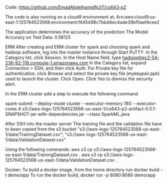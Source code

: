 Code: 
https://github.com/EmadAbdelhamidNJIT/cs643-p2 

The code is also running on a cloud9 environment at;
Arn:aws:cloud9:us-east-1:125764523568:environment:f445498c7bbd4ec4ade39bf0aaf4cee2 

The application determines the accuracy of the prediction 
The Model Accuracy on Test Data: 0.58125

ERM
After creating and ERM cluster for spark and choosing spark and hadoop software, log into the master instance through
Start PuTTY.
In the Category list, click Session.
In the Host Name field, type hadoop@ec2-54-236-62-118.compute-1.amazonaws.com
In the Category list, expand Connection > SSH, and then click Auth.
For Private key file for authentication, click Browse and select the private key file (mykeypair.ppk) used to launch the cluster.
Click Open.
Click Yes to dismiss the security alert.

In the ERM cluster add a step to execute the following command

spark-submit --deploy-mode cluster --executor-memory 18G --executor-cores 4 s3://aws-logs-125764523568-us-east-1/cs643-p2-artifact-0.0.1-SNAPSHOT-jar-with-dependencies.jar --class SparkML.java

After SSH into the master server 
The training file and the validation file have to been copied from the s3 bucket
"s3://aws-logs-125764523568-us-east-1/data/TrainingDataset.csv";
"s3://aws-logs-125764523568-us-east-1/data/ValidationDataset.csv"

Using the following commands:
aws s3 cp s3://aws-logs-125764523568-us-east-1/data/TrainingDataset.csv .
aws s3 cp s3://aws-logs-125764523568-us-east-1/data/ValidationDataset.csv .


Docker:
To build a docker image, from the home directory run docker build -t demo/app
To run the docker build, docker run -p 8080:8080 demo/app


		


